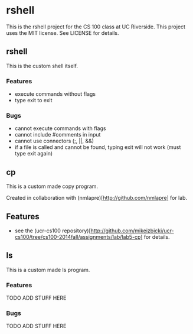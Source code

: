 # rshell

This is the rshell project for the CS 100 class at UC Riverside.
This project uses the MIT license. See LICENSE for details.

## rshell

This is the custom shell itself.

### Features

- execute commands without flags
- type exit to exit

### Bugs

- cannot execute commands with flags
- cannot include #comments in input
- cannot use connectors (;, ||, &&)
- if a file is called and cannot be found, typing exit will not work (must type exit again)

## cp

This is a custom made copy program.

Created in collaboration with (nmlapre)[http://github.com/nmlapre] for lab.

## Features

- see the (ucr-cs100 repository)[http://github.com/mikeizbicki/ucr-cs100/tree/cs100-2014fall/assignments/lab/lab5-cp] for details.

## ls

This is a custom made ls program.

### Features

TODO ADD STUFF HERE

### Bugs

TODO ADD STUFF HERE
